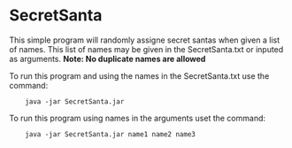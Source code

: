 # SecretSanta

This simple program will randomly assigne secret santas when given a list of names.
This list of names may be given in the SecretSanta.txt or inputed as arguments.
**Note: No duplicate names are allowed**

To run this program and using the names in the SecretSanta.txt use the command:
```
    java -jar SecretSanta.jar
```
To run this program using names in the arguments uset the command:
```
    java -jar SecretSanta.jar name1 name2 name3
```